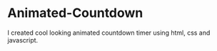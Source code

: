 # Animated-Countdown

I created cool looking animated countdown timer using html, css and javascript.